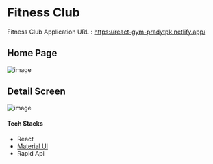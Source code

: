 # Fitness Club
Fitness Club Application URL : https://react-gym-pradytpk.netlify.app/
## Home Page
![image](https://user-images.githubusercontent.com/61448614/211274880-cab8c915-eced-45b4-bad7-d57288562dc6.png)
## Detail Screen
![image](https://user-images.githubusercontent.com/61448614/211275046-482085da-6942-4dde-b5f5-c86c2158dab5.png)

#### Tech Stacks
- React
- [Material UI](https://mui.com/material-ui)
- Rapid Api
